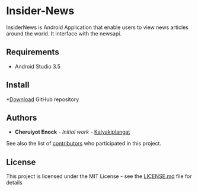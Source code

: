 # Insider-News

InsiderNews is Android Application that enable users to view news articles around the world.
It interface with the newsapi.

## Requirements
* Android Studio 3.5
## Install
*[Download](https://github.com/kalyakiplangat/InsiderNews.git) GitHub repository
## Authors

* **Cheruiyot Enock** - *Initial work* - [Kalyakiplangat](https://github.com/kalyakiplangat)

See also the list of [contributors](https://github.com/kalyakiplangat/NewsFeed/contributors) who participated in this project.

## License

This project is licensed under the MIT License - see the [LICENSE.md](LICENSE.md) file for details
